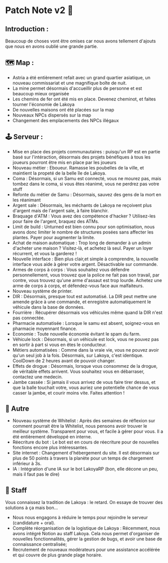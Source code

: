 # Patch Note v2 🎉

## Introduction :

Beaucoup de choses vont être omises car nous avons tellement d'ajouts que nous en avons oublié une grande partie.

## 🗺️ Map :

* Astria a été entièrement refait avec un grand quartier asiatique, un nouveau commissariat et une magnifique boîte de nuit.
* La mine permet désormais d'accueillir plus de personne et est beaucoup mieux organisée
* Les chemins de fer ont été mis en place. Devenez cheminot, et faites tourner l'économie de Lakoya
* De nouvelles maisons ont été placées sur la map
* Nouveaux NPCs dispersés sur la map
* Changement des emplacements des NPCs illégaux

## 🕹️ Serveur :

* Mise en place des projets communautaires : puisqu'un RP est en partie basé sur l'intéraction, désormais des projets bénéfiques à tous les joueurs pourront être mis en place par les joueurs
* Nouveau métier : Eboueur. Ramasse les poubelles de la ville, et maintient la propeté de la belle île de Lakoya.
* Coma : Désormais, si un Samu est connecté, vous ne mourez pas, mais tombez dans le coma, si vous êtes réanimé, vous ne perdrez pas votre stuff
* Refonte du métier de Samu : Désormais, sauvez des gens de la mort en les réanimant
* Argent sale : Désormais, les méchants de Lakoya ne reçoivent plus d'argent mais de l'argent sale, à faire blanchir.
* Braquage d'ATM : Vous avez des compétence d'hacker ? Utilisez-les pour faire de l'argent, braquez des ATMs.
* Limit de build : Unturned est bien connu pour son optimisation, nous avons donc limiter le nombre de structures posées sans affecter les plantes. Payer pour augmenter la limite.
* Achat de maison automatique : Trop long de demander à un admin d'acheter une maison ? Visitez-là, et achetez là seul. Payer un loyer récurrent, et vous la garderez !
* Nouvelle interface : Bien plus clair,et simple à comprendre, la nouvelle interface vous aide à gérer votre argent. Désactivable sur commande.
* Armes de corps à corps : Vous souhaitez vous défendre personnellement, vous trouvez que la police ne fait pas son travail, par contre, vous trouvez qu'une arme d'assaut est trop lourde. Achetez une arme de corps à corps, et défendez-vous face aux malfaiteurs.
* Nouveau système de printer.
* DIR : Désormais, presque tout est automatisé. La DIR peut mettre une amende grâce à une commande, et enregistre automatiquement le véhicule dans la base de données.
* Fourrière : Récupérer désormais vos véhicules même quand la DIR n'est pas connectée.
* Pharmacie automatisée : Lorsque le samu est absent, soignez-vous en pharmacie moyennant finance.
* Economie : Toute nouvelle économie évitant le spam du farm.
* Véhicule lock : Désormais, si un véhicule est lock, vous ne pouvez pas en sortir à part si vous en êtes le conducteur.
* Métiers automatisées : Comme dans la vraie vie, vous ne pouvez avoir qu'un seul job à la fois. Désormais, sur Lakoya, c'est identique. CoolDown de 2 heures avant de pouvoir changer.
* Effets de drogue : Désormais, lorsque vous consommez de la drogue, de véritable effets arrivent. Vous souhaitez vous en débarraser, contactez une medecin.
* Jambe cassée : Si jamais il vous arrivez de vous faire tirer dessus, et que la balle touchait votre, vous auriez une potentielle chance de vous casser la jambe, et courir moins vite. Faites attention !

## 📌 Autre

* Nouveau système de Whitelist : Après des semaines de réflexion sur comment pourrait être la Whitelist, nous pensons avoir trouver le meilleur système. Transparent pour vous, et facile à gérer pour vous. Il a été entièrement développé en interne.
* Réecriture du bot : Le bot est en cours de réecriture pour de nouvelles fonctions encore plus intéressantes.
* Site internet : Changement d'hébergement du site. Il est désormais sur plus de 50 points à travers la planète pour un temps de chargement inférieur à 3s.
* IA : Intégration d'une IA sur le bot LakoyaRP \(bon, elle décone un peu, mais il faut pas le dire\)

## 🙍 Staff

Vous connaissez la tradition de Lakoya : le retard. On essaye de trouver des solutions à ça mais bon...

* Nous nous engagons à réduire le temps pour rejoindre le serveur \(candidature + oral\).
* Complète réorganisation de la logistique de Lakoya : Récemment, nous avons intégré Notion au staff Lakoya. Cela nous permet d'organiser de nouvelles fonctionnalités, gérer la gestion de bugs, et avoir une base de connaissance centralisée;
* Recrutement de nouveaux modérateurs pour une assistance accélérée et qui couvre de plus grande plage horaire.


